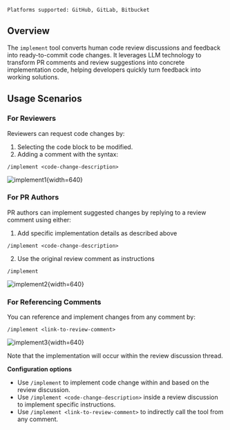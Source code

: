 `Platforms supported: GitHub, GitLab, Bitbucket`

## Overview

The `implement` tool converts human code review discussions and feedback into ready-to-commit code changes.
It leverages LLM technology to transform PR comments and review suggestions into concrete implementation code, helping developers quickly turn feedback into working solutions.

## Usage Scenarios

### For Reviewers

Reviewers can request code changes by:

1. Selecting the code block to be modified.
2. Adding a comment with the syntax:

```
/implement <code-change-description>
```

![implement1](https://codium.ai/images/pr_agent/implement1.png){width=640}

### For PR Authors

PR authors can implement suggested changes by replying to a review comment using either: <br>

1. Add specific implementation details as described above

```
/implement <code-change-description>
```

2. Use the original review comment as instructions

```
/implement
```

![implement2](https://codium.ai/images/pr_agent/implement2.png){width=640}

### For Referencing Comments

You can reference and implement changes from any comment by:

```
/implement <link-to-review-comment>
```

![implement3](https://codium.ai/images/pr_agent/implement3.png){width=640}

Note that the implementation will occur within the review discussion thread.

**Configuration options**

- Use `/implement` to implement code change within and based on the review discussion.
- Use `/implement <code-change-description>` inside a review discussion to implement specific instructions.
- Use `/implement <link-to-review-comment>` to indirectly call the tool from any comment.
